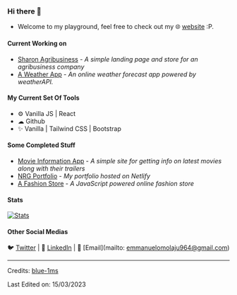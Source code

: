 ### Hi there 👋
* Welcome to my playground, feel free to check out my 🌐 [website](https://nrg.netlify.app) :P.

#### Current Working on
* [Sharon Agribusiness](https://github.com/nrg-builds/sharon-test) - *A simple landing page and store for an agribusiness company*
* [A Weather App](https://github.com/nrg-builds/weather) - *An online weather forecast app powered by weatherAPI.*


#### My Current Set Of Tools
* ⚙️ Vanilla JS | React
* ☁ Github
* ✨ Vanilla | Tailwind CSS | Bootstrap

#### Some Completed Stuff
* [Movie Information App](https://github.com/nrg-builds.io/movie-app) - *A simple site for getting info on latest movies along with their trailers*
* [NRG Portfolio](https://nrg.netlify.app) - *My portfolio hosted on Netlify*
* [A Fashion Store](https://nrg-portfolio.netlify.app/shizzabelle) - *A JavaScript powered online fashion store*

 #### Stats
[![Stats](https://github-readme-stats.vercel.app/api?username=nrg-builds)](https://github.com/nrg-builds)

#### Other Social Medias
🐦 [Twitter](https://twitter.com/nrg_build) | 💼 [LinkedIn](https://www.linkedin.com/in/oscar-1ms/) | 📧 [Email](mailto: emmanuelomolaju964@gmail.com)
 

-----
Credits: [blue-1ms](https://github.com/blue-1ms)

Last Edited on: 15/03/2023
